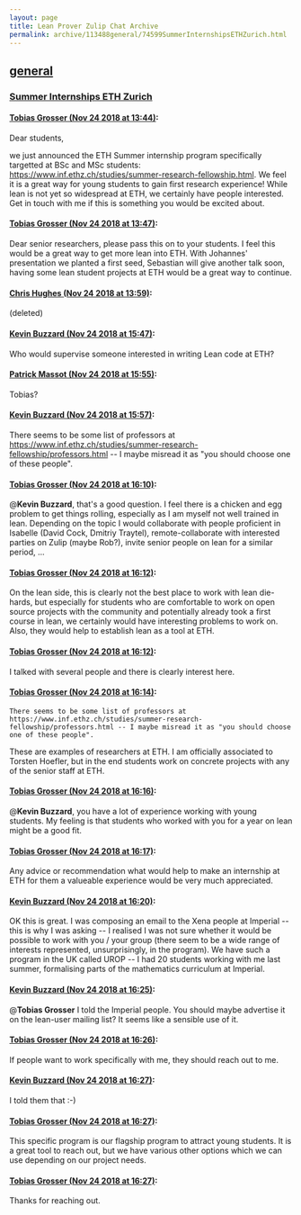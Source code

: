 ```yaml
---
layout: page
title: Lean Prover Zulip Chat Archive 
permalink: archive/113488general/74599SummerInternshipsETHZurich.html
---
```


## [general](index.html)
### [Summer Internships ETH Zurich](74599SummerInternshipsETHZurich.html)

#### [Tobias Grosser (Nov 24 2018 at 13:44)](https://leanprover.zulipchat.com/#narrow/stream/113488-general/topic/Summer%20Internships%20ETH%20Zurich/near/148276335):
Dear students,

we just announced the ETH Summer internship program specifically targetted at BSc and MSc students: https://www.inf.ethz.ch/studies/summer-research-fellowship.html. We feel it is a great way for young students to gain first research experience! While lean is not yet so widespread at ETH, we certainly have people interested. Get in touch with me if this is something you would be excited about.

#### [Tobias Grosser (Nov 24 2018 at 13:47)](https://leanprover.zulipchat.com/#narrow/stream/113488-general/topic/Summer%20Internships%20ETH%20Zurich/near/148276415):
Dear senior researchers, please pass this on to your students. I feel this would be a great way to get more lean into ETH. With Johannes' presentation we planted a first seed, Sebastian will give another talk soon, having some lean student projects at ETH would be a great way to continue.

#### [Chris Hughes (Nov 24 2018 at 13:59)](https://leanprover.zulipchat.com/#narrow/stream/113488-general/topic/Summer%20Internships%20ETH%20Zurich/near/148276741):
(deleted)

#### [Kevin Buzzard (Nov 24 2018 at 15:47)](https://leanprover.zulipchat.com/#narrow/stream/113488-general/topic/Summer%20Internships%20ETH%20Zurich/near/148279986):
Who would supervise someone interested in writing Lean code at ETH?

#### [Patrick Massot (Nov 24 2018 at 15:55)](https://leanprover.zulipchat.com/#narrow/stream/113488-general/topic/Summer%20Internships%20ETH%20Zurich/near/148280224):
Tobias?

#### [Kevin Buzzard (Nov 24 2018 at 15:57)](https://leanprover.zulipchat.com/#narrow/stream/113488-general/topic/Summer%20Internships%20ETH%20Zurich/near/148280272):
There seems to be some list of professors at https://www.inf.ethz.ch/studies/summer-research-fellowship/professors.html -- I maybe misread it as "you should choose one of these people".

#### [Tobias Grosser (Nov 24 2018 at 16:10)](https://leanprover.zulipchat.com/#narrow/stream/113488-general/topic/Summer%20Internships%20ETH%20Zurich/near/148280678):
@**Kevin Buzzard**, that's a good question. I feel there is a chicken and egg problem to get things rolling, especially as I am myself not well trained in lean. Depending on the topic I would collaborate with people proficient in Isabelle (David Cock, Dmitriy Traytel), remote-collaborate with interested parties on Zulip (maybe Rob?),  invite senior people on lean for a similar period, ...

#### [Tobias Grosser (Nov 24 2018 at 16:12)](https://leanprover.zulipchat.com/#narrow/stream/113488-general/topic/Summer%20Internships%20ETH%20Zurich/near/148280735):
On the lean side, this is clearly not the best place to work with lean die-hards, but especially for students who are comfortable to work on open source projects with the community and potentially already took a first course in lean, we certainly would have interesting problems to work on. Also, they would help to establish lean as a tool at ETH.

#### [Tobias Grosser (Nov 24 2018 at 16:12)](https://leanprover.zulipchat.com/#narrow/stream/113488-general/topic/Summer%20Internships%20ETH%20Zurich/near/148280738):
I talked with several people and there is clearly interest here.

#### [Tobias Grosser (Nov 24 2018 at 16:14)](https://leanprover.zulipchat.com/#narrow/stream/113488-general/topic/Summer%20Internships%20ETH%20Zurich/near/148280789):
```quote
There seems to be some list of professors at https://www.inf.ethz.ch/studies/summer-research-fellowship/professors.html -- I maybe misread it as "you should choose one of these people".
```
These are examples of researchers at ETH. I am officially associated to Torsten Hoefler, but in the end students work on concrete projects with any of the senior staff at ETH.

#### [Tobias Grosser (Nov 24 2018 at 16:16)](https://leanprover.zulipchat.com/#narrow/stream/113488-general/topic/Summer%20Internships%20ETH%20Zurich/near/148280849):
@**Kevin Buzzard**, you have a lot of experience working with young students. My feeling is that students who worked with you for a year on lean might be a good fit.

#### [Tobias Grosser (Nov 24 2018 at 16:17)](https://leanprover.zulipchat.com/#narrow/stream/113488-general/topic/Summer%20Internships%20ETH%20Zurich/near/148280861):
Any advice or recommendation what would help to make an internship at ETH for them a valueable experience would be very much appreciated.

#### [Kevin Buzzard (Nov 24 2018 at 16:20)](https://leanprover.zulipchat.com/#narrow/stream/113488-general/topic/Summer%20Internships%20ETH%20Zurich/near/148280961):
OK this is great. I was composing an email to the Xena people at Imperial -- this is why I was asking -- I realised I was not sure whether it would be possible to work with you / your group (there seem to be a wide range of interests represented, unsurprisingly, in the program). We have such a program in the UK called UROP -- I had 20 students working with me last summer, formalising parts of the mathematics curriculum at Imperial.

#### [Kevin Buzzard (Nov 24 2018 at 16:25)](https://leanprover.zulipchat.com/#narrow/stream/113488-general/topic/Summer%20Internships%20ETH%20Zurich/near/148281113):
@**Tobias Grosser** I told the Imperial people. You should maybe advertise it on the lean-user mailing list? It seems like a sensible use of it.

#### [Tobias Grosser (Nov 24 2018 at 16:26)](https://leanprover.zulipchat.com/#narrow/stream/113488-general/topic/Summer%20Internships%20ETH%20Zurich/near/148281157):
If people want to work specifically with me, they should reach out to me.

#### [Kevin Buzzard (Nov 24 2018 at 16:27)](https://leanprover.zulipchat.com/#narrow/stream/113488-general/topic/Summer%20Internships%20ETH%20Zurich/near/148281170):
I told them that :-)

#### [Tobias Grosser (Nov 24 2018 at 16:27)](https://leanprover.zulipchat.com/#narrow/stream/113488-general/topic/Summer%20Internships%20ETH%20Zurich/near/148281171):
This specific program is our flagship program to attract young students. It is a great tool to reach out, but we have various other options which we can use depending on our project needs.

#### [Tobias Grosser (Nov 24 2018 at 16:27)](https://leanprover.zulipchat.com/#narrow/stream/113488-general/topic/Summer%20Internships%20ETH%20Zurich/near/148281176):
Thanks for reaching out.


